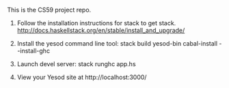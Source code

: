 This is the CS59 project repo.

1. Follow the installation instructions for stack to get stack.
http://docs.haskellstack.org/en/stable/install_and_upgrade/

2. Install the yesod command line tool: stack build yesod-bin cabal-install --install-ghc

3. Launch devel server: stack runghc app.hs

4. View your Yesod site at http://localhost:3000/
